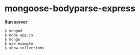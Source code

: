 # mongoose-bodyparse-express

**Run server**:
```
$ mongod
$ node app.js
$ mongo
$ use example
$ show collections
```
